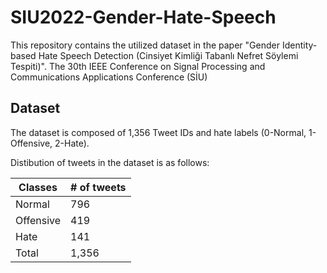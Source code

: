 # SIU2022-Gender-Hate-Speech

This repository contains the utilized dataset in the paper "Gender Identity-based Hate Speech Detection (Cinsiyet Kimliği Tabanlı Nefret Söylemi Tespiti)". The 30th IEEE Conference on Signal Processing and Communications Applications Conference (SİU)

## Dataset

The dataset is composed of 1,356 Tweet IDs and hate labels (0-Normal, 1-Offensive, 2-Hate).

Distibution of tweets in the dataset is as follows:

| Classes | # of tweets |
|----------|----------|
| Normal | 796 |
| Offensive | 419 |
| Hate | 141 |
| Total | 1,356|
